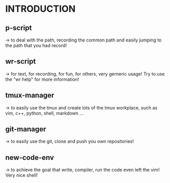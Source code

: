 # INTRODUCTION

## p-script
-> to deal with the path, recording the common path and easily jumping to the path that you had record!

## wr-script
-> for text, for recording, for fun, for others, very gerneric usage! Try to use the "wr help" for more information!

## tmux-manager
-> to easily use the tmux and create lots of the tmux workplace, such as vim, c++, python, shell, markdown ...

## git-manager
-> to easily use the git, clone and push you own repositories!

## new-code-env
-> to achieve the goal that write, compiler, run the code even left the vim! Very nice shell!
